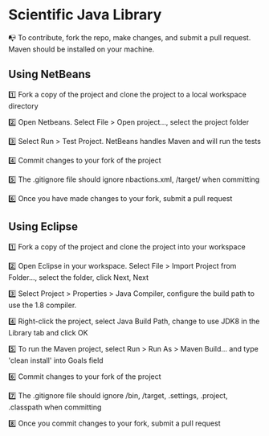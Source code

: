 # Scientific Java Library

:mailbox_with_no_mail: To contribute, fork the repo, make changes, and submit a pull request. Maven should be installed on your machine.

## Using NetBeans

:one: Fork a copy of the project and clone the project to a local workspace directory 

:two: Open Netbeans. Select File > Open project..., select the project folder

:three: Select Run > Test Project. NetBeans handles Maven and will run the tests

:four: Commit changes to your fork of the project

:five: The .gitignore file should ignore nbactions.xml, /target/ when committing

:six: Once you have made changes to your fork, submit a pull request


## Using Eclipse

:one: Fork a copy of the project and clone the project into your workspace

:two: Open Eclipse in your workspace. Select File > Import Project from Folder..., select the folder, click Next, Next

:three: Select Project > Properties > Java Compiler, configure the build path to use the 1.8 compiler.

:four: Right-click the project, select Java Build Path, change to use JDK8 in the Library tab and click OK

:five: To run the Maven project, select Run > Run As > Maven Build... and type 'clean install' into Goals field

:six: Commit changes to your fork of the project

:seven: The .gitignore file should ignore /bin, /target, .settings, .project, .classpath when committing

:eight: Once you commit changes to your fork, submit a pull request

